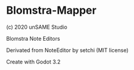 # Blomstra-Mapper
(c) 2020 unSAME Studio

Blomstra Note Editors

Derivated from NoteEditor by setchi (MIT license)

Create with Godot 3.2
